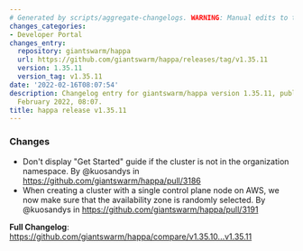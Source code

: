 ```yaml
---
# Generated by scripts/aggregate-changelogs. WARNING: Manual edits to this files will be overwritten.
changes_categories:
- Developer Portal
changes_entry:
  repository: giantswarm/happa
  url: https://github.com/giantswarm/happa/releases/tag/v1.35.11
  version: 1.35.11
  version_tag: v1.35.11
date: '2022-02-16T08:07:54'
description: Changelog entry for giantswarm/happa version 1.35.11, published on 16
  February 2022, 08:07.
title: happa release v1.35.11
---
```


### Changes

* Don't display "Get Started" guide if the cluster is not in the organization namespace. By @kuosandys in https://github.com/giantswarm/happa/pull/3186
* When creating a cluster with a single control plane node on AWS, we now make sure that the availability zone is randomly selected. By @kuosandys in https://github.com/giantswarm/happa/pull/3191

**Full Changelog**: https://github.com/giantswarm/happa/compare/v1.35.10...v1.35.11
